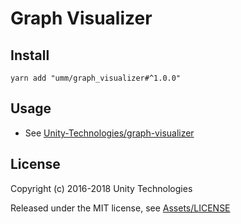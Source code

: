 # Graph Visualizer

## Install

```shell
yarn add "umm/graph_visualizer#^1.0.0"
```

## Usage

* See [Unity-Technologies/graph-visualizer](https://github.com/Unity-Technologies/graph-visualizer)

## License

Copyright (c) 2016-2018 Unity Technologies

Released under the MIT license, see [Assets/LICENSE](LICENSE)

